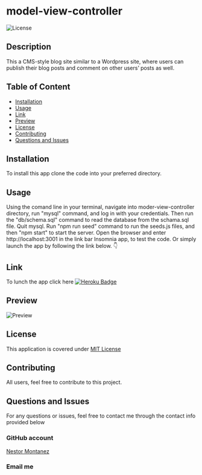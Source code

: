 # model-view-controller

  
  ![License](https://img.shields.io/badge/License-MIT%20License-blue.svg)
  
  

  ## Description
  
  This a CMS-style blog site similar to a Wordpress site, where users can publish their blog posts and comment on other users’ posts as well.
  


  ## Table of Content
  
  - [Installation](#installation)
  - [Usage](#usage)
  - [Link](#link)
  - [Preview](#preview)
  - [License](#license)
  - [Contributing](#contributing)
  - [Questions and Issues](#questions-and-issues)



  ## Installation
  
  To install this app clone the code into your preferred directory.
  

  
  ## Usage
  
  Using the comand line in your terminal, navigate into moder-view-controller directory, run "mysql" command, and log in with your credentials. 
  Then run the "db/schema.sql" command to read the database from the schama.sql file. Quit mysql. 
  Run "npm run seed" command to run the seeds.js files, and then "npm start" to start the server. 
  Open the browser and enter http://localhost:3001 in the link bar Insomnia app, to test the code. 
  Or simply launch the app by following the link below. 👇
  


  ## Link
  
  To lunch the app click here [![Heroku Badge](https://www.herokucdn.com/deploy/button.svg)](https://model-view-controller-1086f15cdc66.herokuapp.com/)


  
  ## Preview

  
  ![Preview](assets/images/14-mvc-homework-demo-01.gif)
  
 
  
  
  ## License
  
  
  This application is covered under [MIT License](https://choosealicense.com/licenses/mit/)
  
  
  ## Contributing
  
  All users, feel free to contribute to this project.
  
 
  ## Questions and Issues
  
  For any questions or issues, feel free to contact me through the contact info provided below 
  
  ### GitHub account  
  
  [Nestor Montanez](https://github.com/nuno0123)
  
  ### Email me
   
 